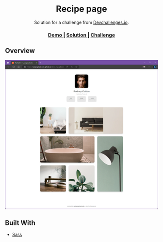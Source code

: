 <h1 align="center">Recipe page</h1>

<div align="center">
   Solution for a challenge from  <a href="http://devchallenges.io" target="_blank">Devchallenges.io</a>.
</div>

<div align="center">
  <h3>
    <a href="https://luisangelsalcedo.github.io/devc_my-gallery" target="_blank">
      Demo
    </a>
    <span> | </span>
    <a href="https://github.com/luisangelsalcedo/devc_my-gallery">
      Solution
    </a>
    <span> | </span>
    <a href="t">
      Challenge
    </a>
  </h3>
</div>

## Overview

![screenshot](./assets/img/preview.png)

## Built With

<!-- This section should list any major frameworks that you built your project using. Here are a few examples.-->

- [Sass](https://sass-lang.com/)